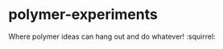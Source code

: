 polymer-experiments
===================

Where polymer ideas can hang out and do whatever! :squirrel:
